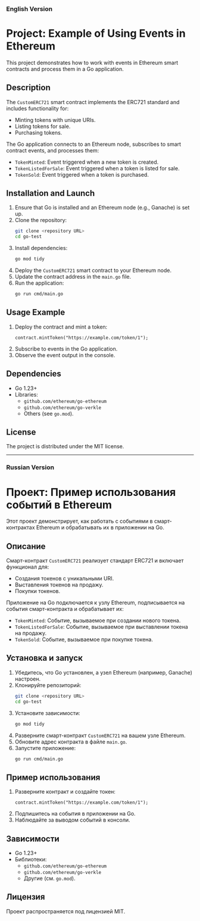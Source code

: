 ### English Version

# Project: Example of Using Events in Ethereum  

This project demonstrates how to work with events in Ethereum smart contracts and process them in a Go application.  

## Description  

The `CustomERC721` smart contract implements the ERC721 standard and includes functionality for:  
- Minting tokens with unique URIs.  
- Listing tokens for sale.  
- Purchasing tokens.  

The Go application connects to an Ethereum node, subscribes to smart contract events, and processes them:  
- `TokenMinted`: Event triggered when a new token is created.  
- `TokenListedForSale`: Event triggered when a token is listed for sale.  
- `TokenSold`: Event triggered when a token is purchased.  

## Installation and Launch  

1. Ensure that Go is installed and an Ethereum node (e.g., Ganache) is set up.  
2. Clone the repository:  
    ```bash  
    git clone <repository URL>  
    cd go-test  
    ```  
3. Install dependencies:  
    ```bash  
    go mod tidy  
    ```  
4. Deploy the `CustomERC721` smart contract to your Ethereum node.  
5. Update the contract address in the `main.go` file.  
6. Run the application:  
    ```bash  
    go run cmd/main.go  
    ```  

## Usage Example  

1. Deploy the contract and mint a token:  
    ```solidity  
    contract.mintToken("https://example.com/token/1");  
    ```  
2. Subscribe to events in the Go application.  
3. Observe the event output in the console.  

## Dependencies  

- Go 1.23+  
- Libraries:  
  - `github.com/ethereum/go-ethereum`  
  - `github.com/ethereum/go-verkle`  
  - Others (see `go.mod`).  

## License  

The project is distributed under the MIT license.  


---


### Russian Version

# Проект: Пример использования событий в Ethereum  

Этот проект демонстрирует, как работать с событиями в смарт-контрактах Ethereum и обрабатывать их в приложении на Go.  

## Описание  

Смарт-контракт `CustomERC721` реализует стандарт ERC721 и включает функционал для:  
- Создания токенов с уникальными URI.  
- Выставления токенов на продажу.  
- Покупки токенов.  

Приложение на Go подключается к узлу Ethereum, подписывается на события смарт-контракта и обрабатывает их:  
- `TokenMinted`: Событие, вызываемое при создании нового токена.  
- `TokenListedForSale`: Событие, вызываемое при выставлении токена на продажу.  
- `TokenSold`: Событие, вызываемое при покупке токена.  

## Установка и запуск  

1. Убедитесь, что Go установлен, а узел Ethereum (например, Ganache) настроен.  
2. Клонируйте репозиторий:  
    ```bash  
    git clone <repository URL>  
    cd go-test  
    ```  
3. Установите зависимости:  
    ```bash  
    go mod tidy  
    ```  
4. Разверните смарт-контракт `CustomERC721` на вашем узле Ethereum.  
5. Обновите адрес контракта в файле `main.go`.  
6. Запустите приложение:  
    ```bash  
    go run cmd/main.go    
    ```  

## Пример использования  

1. Разверните контракт и создайте токен:  
    ```solidity  
    contract.mintToken("https://example.com/token/1");  
    ```  
2. Подпишитесь на события в приложении на Go.  
3. Наблюдайте за выводом событий в консоли.  

## Зависимости  

- Go 1.23+  
- Библиотеки:  
  - `github.com/ethereum/go-ethereum`  
  - `github.com/ethereum/go-verkle`  
  - Другие (см. `go.mod`).  

## Лицензия  

Проект распространяется под лицензией MIT.  